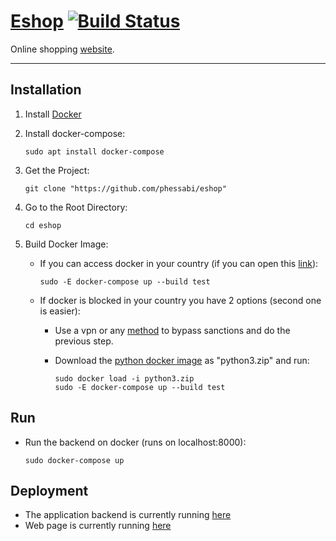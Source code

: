 # [Eshop](http://194.5.192.129:8000/homepage/) [![Build Status](https://travis-ci.com/phessabi/eshop.svg?branch=master)](https://travis-ci.com/phessabi/eshop)

Online shopping [website](http://194.5.192.129:8000/homepage/).

---
## Installation
1. Install [Docker](https://phoenixnap.com/kb/how-to-install-docker-on-ubuntu-18-04) 

2. Install docker-compose:
    ```
    sudo apt install docker-compose
    ```
3. Get the Project:
    ```
    git clone "https://github.com/phessabi/eshop"
    ``` 
4. Go to the Root Directory:
    ```
    cd eshop
    ```    
5. Build Docker Image: 
    * If you can access docker in your country (if you can open this [link](https://hub.docker.com/)):
        ```
        sudo -E docker-compose up --build test
        ```

    * If docker is blocked in your country you have 2 options (second one is easier):
        * Use a vpn or any [method](https://shecan.ir) to bypass sanctions and do the previous step.

        * Download the [python docker image](https://www.dropbox.com/s/tqp8i7r77jloywe/python3.zip?dl=0) as "python3.zip" and run:
            ```
            sudo docker load -i python3.zip
            sudo -E docker-compose up --build test
            ```

## Run
+ Run the backend on docker (runs on localhost:8000):
    ```
    sudo docker-compose up
    ```

## Deployment

+ The application backend is currently running [here](http://194.5.192.129:8000/admin/)
+ Web page is currently running [here](http://194.5.192.129:8000/homepage/)